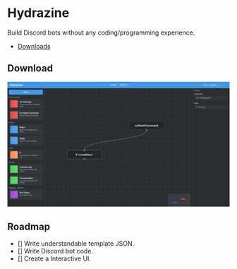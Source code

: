 # Hydrazine

Build Discord bots without any coding/programming experience.

- [Downloads](https://github.com/jareer12/hydrazine/releases)

## Download
![v0.0.1-alpha Preview](./images/v0.0.1-alpha.png)
 
## Roadmap

- [] Write understandable template JSON.
- [] Write Discord bot code.
- [] Create a Interactive UI.
